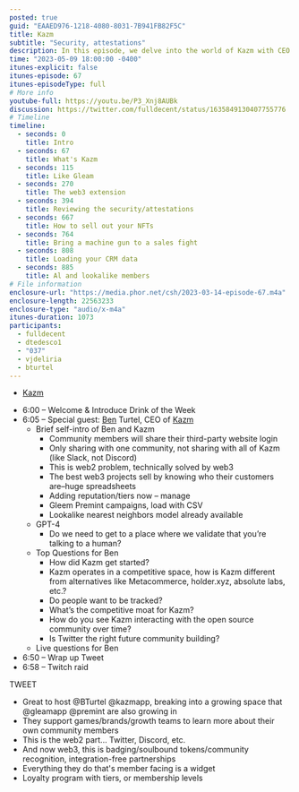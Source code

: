 ```yaml
---
posted: true
guid: "EAAED976-1218-4080-8031-7B941FB82F5C"
title: Kazm
subtitle: "Security, attestations"
description: In this episode, we delve into the world of Kazm with CEO Ben Turtel. We explore community-focused web3 projects, delve into the intricacies of Kazm and its competitive standing, address privacy concerns and discuss the potential of GPT-4 in human interaction. We also discuss Twitter as a potential platform for community building.
time: "2023-05-09 18:00:00 -0400"
itunes-explicit: false
itunes-episode: 67
itunes-episodeType: full
# More info
youtube-full: https://youtu.be/P3_Xnj8AUBk
discussion: https://twitter.com/fulldecent/status/1635849130407755776
# Timeline
timeline:
  - seconds: 0
    title: Intro
  - seconds: 67
    title: What's Kazm
  - seconds: 115
    title: Like Gleam
  - seconds: 270
    title: The web3 extension
  - seconds: 394
    title: Reviewing the security/attestations
  - seconds: 667
    title: How to sell out your NFTs
  - seconds: 764
    title: Bring a machine gun to a sales fight
  - seconds: 808
    title: Loading your CRM data
  - seconds: 885
    title: Al and lookalike members
# File information
enclosure-url: "https://media.phor.net/csh/2023-03-14-episode-67.m4a"
enclosure-length: 22563233
enclosure-type: "audio/x-m4a"
itunes-duration: 1073
participants:
  - fulldecent
  - dtedesco1
  - "037"
  - vjdeliria
  - bturtel
---
```


- [Kazm](https://join.kazm.com/)

<!--end of quick notes-->

- 6:00 – Welcome & Introduce Drink of the Week
- 6:05 – Special guest: [Ben](https://www.linkedin.com/in/ben-turtel/) Turtel, CEO of [Kazm](https://about.kazm.xyz/)
  - Brief self-intro of Ben and Kazm
    - Community members will share their third-party website login
    - Only sharing with one community, not sharing with all of Kazm (like Slack, not Discord)
    - This is web2 problem, technically solved by web3
    - The best web3 projects sell by knowing who their customers are–huge spreadsheets
    - Adding reputation/tiers now – manage 
    - Gleem Premint campaigns, load with CSV
    - Lookalike nearest neighbors model already available
  - GPT-4
    - Do we need to get to a place where we validate that you’re talking to a human?
  - Top Questions for Ben
    - How did Kazm get started?
    - Kazm operates in a competitive space, how is Kazm different from alternatives like Metacommerce, holder.xyz, absolute labs, etc.?
    - Do people want to be tracked?
    - What’s the competitive moat for Kazm?
    - How do you see Kazm interacting with the open source community over time?
    - Is Twitter the right future community building?
  - Live questions for Ben
- 6:50 – Wrap up Tweet
- 6:58 – Twitch raid

TWEET

- Great to host @BTurtel @kazmapp, breaking into a growing space that @gleamapp @premint are also growing in
- They support games/brands/growth teams to learn more about their own community members
- This is the web2 part… Twitter, Discord, etc.
- And now web3, this is badging/soulbound tokens/community recognition, integration-free partnerships
- Everything they do that's member facing is a widget
- Loyalty program with tiers, or membership levels
